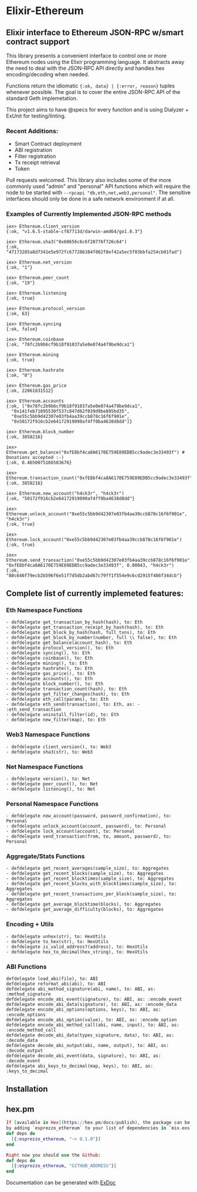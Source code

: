 # Elixir-Ethereum
## Elixir interface to Ethereum JSON-RPC w/smart contract support
This library presents a convenient interface to control one or more Ethereum nodes using the Elixir programming language. It abstracts away the need to deal with the JSON-RPC API directly and handles hex encoding/decoding when needed. 

Functions return the idiomatic `{:ok, data} | {:error, reason}` tuples whenever possible. The goal is to cover the entire JSON-RPC API of the standard Geth implemetation.

This project aims to have @specs for every function and is using Dialyzer + ExUnit for testing/linting.

### Recent Additions:
- Smart Contract deployment
- ABI registration
- Filter registration
- Tx receipt retrieval
- Token

Pull requests welcomed. This library also includes some of the more commonly used "admin" and "personal" API functions which will require the node to be started with `--rpcapi "db,eth,net,web3,personal"`. The sensitive interfaces should only be done in a safe network environment if at all.


### Examples of Currently Implemented JSON-RPC methods
```
iex> Ethereum.client_version
{:ok, "v1.6.5-stable-cf87713d/darwin-amd64/go1.8.3"}

iex> Ethereum.sha3("0x68656c6c6f20776f726c64")
{:ok, "47173285a8d7341e5e972fc677286384f802f8ef42a5ec5f03bbfa254cb01fad"}

iex> Ethereum.net_version
{:ok, "1"}

iex> Ethereum.peer_count
{:ok, "19"}

iex> Ethereum.listening
{:ok, true}

iex> Ethereum.protocol_version
{:ok, 63}

iex> Ethereum.syncing
{:ok, false}

iex> Ethereum.coinbase
{:ok, "78fc2b9b6cf9b18f91037a5e0e074a479be9dca1"}

iex> Ethereum.mining
{:ok, true}

iex> Ethereum.hashrate
{:ok, "0"}

iex> Ethereum.gas_price
{:ok, 22061831512}

iex> Ethereum.accounts
{:ok, ["0x78fc2b9b6cf9b18f91037a5e0e074a479be9dca1",
  "0x141feb71895530f537c847d62f039d9be895bd35",
  "0xe55c5bb9d42307e03fb4aa39ccb878c16f6f901e",
  "0x50172f916cb2e64172919090af4ff0ba4638d8dd"]}

iex> Ethereum.block_number
{:ok, 3858216}

iex> Ethereum.get_balance("0xfE8bf4ca8A6170E759E89EDB5cc9adec3e33493f") # Donations accepted :-)
{:ok, 0.4650075166583676}

iex> Ethereum.transaction_count("0xfE8bf4ca8A6170E759E89EDB5cc9adec3e33493f")
{:ok, 3858216}

iex> Ethereum.new_account("h4ck3r", "h4ck3r")
{:ok, "50172f916cb2e64172919090af4ff0ba4638d8dd"}

iex> Ethereum.unlock_account("0xe55c5bb9d42307e03fb4aa39ccb878c16f6f901e", "h4ck3r")
{:ok, true}

iex> Ethereum.lock_account("0xe55c5bb9d42307e03fb4aa39ccb878c16f6f901e")
{:ok, true}

iex> Ethereum.send_transaction("0xe55c5bb9d42307e03fb4aa39ccb878c16f6f901e", "0xfE8bf4ca8A6170E759E89EDB5cc9adec3e33493f", 0.00043, "h4ck3r")
{:ok, "88c646f79ecb2b596f6e51f7d5db2abd67c79ff1f554e9c6cd2915f486f34dcb"}
```

## Complete list of currently implemeted features:
### Eth Namespace Functions
```
- defdelegate get_transaction_by_hash(hash), to: Eth
- defdelegate get_transaction_receipt_by_hash(hash), to: Eth
- defdelegate get_block_by_hash(hash, full_txns), to: Eth
- defdelegate get_block_by_number(number, full \\ false), to: Eth
- defdelegate get_balance(account_hash), to: Eth
- defdelegate protocol_version(), to: Eth
- defdelegate syncing(), to: Eth
- defdelegate coinbase(), to: Eth
- defdelegate mining(), to: Eth
- defdelegate hashrate(), to: Eth
- defdelegate gas_price(), to: Eth
- defdelegate accounts(), to: Eth
- defdelegate block_number(), to: Eth
- defdelegate transaction_count(hash), to: Eth
- defdelegate get_filter_changes(hash), to: Eth
- defdelegate eth_call(params), to: Eth
- defdelegate eth_send(transaction), to: Eth, as: - :eth_send_transaction
- defdelegate uninstall_filter(id), to: Eth
- defdelegate new_filter(map), to: Eth
```

### Web3 Namespace Functions
```
- defdelegate client_version(), to: Web3
- defdelegate sha3(str), to: Web3
```

### Net Namespace Functions
```
- defdelegate version(), to: Net
- defdelegate peer_count(), to: Net
- defdelegate listening(), to: Net
```

### Personal Namespace Functions
```
- defdelegate new_account(password, password_confirmation), to: Personal
- defdelegate unlock_account(account, password), to: Personal
- defdelegate lock_account(account), to: Personal
- defdelegate send_transaction(from, to, amount, password), to: Personal
```

### Aggregate/Stats Functions
```
- defdelegate get_recent_averages(sample_size), to: Aggregates
- defdelegate get_recent_blocks(sample_size), to: Aggregates
- defdelegate get_recent_blocktimes(sample_size), to: Aggregates
- defdelegate get_recent_blocks_with_blocktimes(sample_size), to: Aggregates
- defdelegate get_recent_transactions_per_block(sample_size), to: Aggregates
- defdelegate get_average_blocktime(blocks), to: Aggregates
- defdelegate get_average_difficulty(blocks), to: Aggregates
```

### Encoding + Utils 
```
- defdelegate unhex(str), to: HexUtils
- defdelegate to_hex(str), to: HexUtils
- defdelegate is_valid_address?(address), to: HexUtils
- defdelegate hex_to_decimal(hex_string), to: HexUtils
```

### ABI Functions
```
defdelegate load_abi(file), to: ABI
defdelegate reformat_abi(abi), to: ABI
defdelegate abi_method_signature(abi, name), to: ABI, as: :method_signature
defdelegate encode_abi_event(signature), to: ABI, as: :encode_event
defdelegate encode_abi_data(signature), to: ABI, as: :encode_data
defdelegate encode_abi_options(options, keys), to: ABI, as: :encode_options
defdelegate encode_abi_option(value), to: ABI, as: :encode_option
defdelegate encode_abi_method_call(abi, name, input), to: ABI, as: :encode_method_call
defdelegate decode_abi_data(types_signature, data), to: ABI, as: :decode_data
defdelegate decode_abi_output(abi, name, output), to: ABI, as: :decode_output
defdelegate decode_abi_event(data, signature), to: ABI, as: :decode_event
defdelegate abi_keys_to_decimal(map, keys), to: ABI, as: :keys_to_decimal
```


## Installation
## hex.pm
```elixir
If [available in Hex](https://hex.pm/docs/publish), the package can be installed
by adding `esprezzo_ethereum` to your list of dependencies in `mix.exs`:
def deps do
  [{:esprezzo_ethereum, "~> 0.1.0"}]
end

Right now you should use the Github:
def deps do
  [{:esprezzo_ethereum, "GITHUB_ADDRESS"}]
end
```

Documentation can be generated with [ExDoc](https://github.com/elixir-lang/ex_doc)
